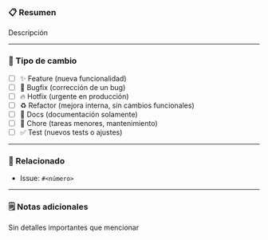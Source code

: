 ### 📋 Resumen

Descripción

---

### 🧩 Tipo de cambio

- [ ] ✨ Feature (nueva funcionalidad)
- [ ] 🐛 Bugfix (corrección de un bug)
- [ ] 🔥 Hotfix (urgente en producción)
- [ ] ♻️ Refactor (mejora interna, sin cambios funcionales)
- [ ] 📝 Docs (documentación solamente)
- [ ] 🚧 Chore (tareas menores, mantenimiento)
- [ ] ✅ Test (nuevos tests o ajustes)

---

### 🔗 Relacionado

- Issue: `#<número>`

---

### 🗒️ Notas adicionales

Sin detalles importantes que mencionar
